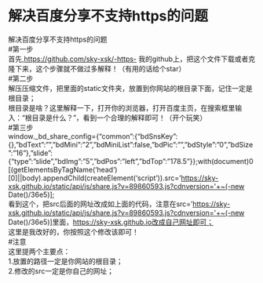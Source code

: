 # 解决百度分享不支持https的问题<br />
解决百度分享不支持https的问题<br />
#第一步<br />
首先,https://github.com/sky-xsk/-https-
我的github上，把这个文件下载或者克隆下来，这个步骤就不做过多解释！（有用的话给个star）<br />
#第二步<br />
解压压缩文件，把里面的static文件夹，放置到你网站的根目录下面，记住一定是根目录；<br />
根目录是啥？这里解释一下，打开你的浏览器，打开百度主页，在搜索框里输入：“根目录是什么？”，看到一个合理的解释即可！（开个玩笑）<br />
#第三步<br />
window._bd_share_config={“common”:{“bdSnsKey”:{},”bdText”:””,”bdMini”:”2”,”bdMiniList”:false,”bdPic”:””,”bdStyle”:”0”,”bdSize”:”16”},”slide”:{“type”:”slide”,”bdImg”:”5”,”bdPos”:”left”,”bdTop”:”178.5”}};with(document)0[(getElementsByTagName(‘head’)[0]||body).appendChild(createElement(‘script’)).src=’https://sky-xsk.github.io/static/api/js/share.js?v=89860593.js?cdnversion='+~(-new Date()/36e5)];<br />
看到这个，把src后面的网址改成如上面的代码，注意在src=’https://sky-xsk.github.io/static/api/js/share.js?v=89860593.js?cdnversion='+~(-new Date()/36e5)]里面，https://sky-xsk.github.io改成自己网址即可；<br />
这里是我改好的，你按照这个修改该即可！<br />
#注意<br />
这里提两个主要点：<br />
1.放置的路径一定是你网站的根目录；<br />
2.修改的src一定是你自己的网址；<br />
